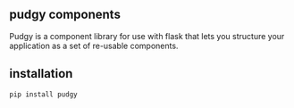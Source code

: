 ## pudgy components

Pudgy is a component library for use with flask that lets you structure your
application as a set of re-usable components.

## installation

```
pip install pudgy
```
